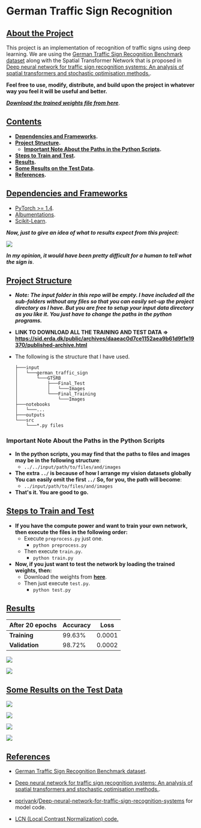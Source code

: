 # German Traffic Sign Recognition



## <u>About the Project</u>

This project is an implementation of recognition of traffic signs using deep learning. We are using the [German Traffic Sign Recognition Benchmark dataset](http://benchmark.ini.rub.de/index.php?section=gtsrb&subsection=news) along with the Spatial Transformer Network that is proposed in [Deep neural network for traffic sign recognition systems: An analysis of spatial transformers and stochastic optimisation methods.](https://www.sciencedirect.com/science/article/pii/S0893608018300054?casa_token=afsB9kq_U2EAAAAA:DV_6RTfBv_uXzZ27SAHceBr4l5zjfvqzfNGm90WnUWZEOigpjX73pUPEDFlWre82oLrqhTN5-P-7).



**Feel free to use, modify, distribute, and build upon the project in whatever way you feel it will be useful and better.**

***[Download the trained weights file from here](https://drive.google.com/file/d/1srFZ95FDiRkRClyseotxkUExVUwIYjEk/view?usp=sharing)***.



## <u>Contents</u>

* **[Dependencies and Frameworks](#Dependencies-and-Frameworks).**
* **[Project Structure](#Project-Structure).**
  * **[Important Note About the Paths in the Python Scripts](#Important-Note-About-the-Paths-in-the-Python-Scripts).**
* **[Steps to Train and Test](#Steps-to-Train-and-Test).**
* **[Results](#Results).**
* **[Some Results on the Test Data](#Some-Results-on-the-Test-Data).**
* **[References](#References).**



## <u>Dependencies and Frameworks</u>

* [PyTorch >= 1.4](https://github.com/sovit-123/German-Traffic-Sign-Recognition-with-Deep-Learning/blob/master/outputs/00008.png?raw=true).
* [Albumentations](https://albumentations.ai/).
* [Scikit-Learn](https://scikit-learn.org/stable/index.html).



***Now, just to give an idea of what to results expect from this project:***

![](https://github.com/sovit-123/German-Traffic-Sign-Recognition-with-Deep-Learning/blob/master/outputs/00008.png?raw=true)

***In my opinion, it would have been pretty difficult for a human to tell what the sign is***.



## <u>Project Structure</u>

* ***Note: The input folder in this repo will be empty. I have included all the sub-folders without any files so that you can easily set-up the project directory as I have. But you are free to setup your input data directory as you like it. You just have to change the paths in the python programs.***

* **LINK TO DOWNLOAD ALL THE TRAINING AND TEST DATA => https://sid.erda.dk/public/archives/daaeac0d7ce1152aea9b61d9f1e19370/published-archive.html**

* The following is the structure that I have used.

  ```
  ├───input
  │   └───german_traffic_sign
  │       └───GTSRB
  │           ├───Final_Test
  │           │   └───Images
  │           └───Final_Training
  │               └───Images
  ├───notebooks
  │   └───...
  ├───outputs
  └───src
      └───*.py files
  ```

### Important Note About the Paths in the Python Scripts

* **In the python scripts, you may find that the paths to files and images may be in the following structure**:
  * `../../input/path/to/files/and/images`
* **The extra `../`  is because of how I arrange my vision datasets globally** **You can easily omit the first `../` So, for you, the path will become**:
  * `../input/path/to/files/and/images`
* **That's it. You are good to go.**



## <u>Steps to Train and Test</u>

* **If you have the compute power and want to train your own network, then execute the files in the following order:**
  * Execute `preprocess.py` just one.
    * `python preprocess.py`
  * Then execute `train.py`.
    * `python train.py`
* **Now, if you just want to test the network by loading the trained weights, then:**
  * Download the weights from [**here**](https://drive.google.com/file/d/1srFZ95FDiRkRClyseotxkUExVUwIYjEk/view?usp=sharing).
  * Then just execute `test.py`.
    * `python test.py`



## <u>Results</u>

| After 20 epochs | Accuracy | Loss   |
| --------------- | -------- | ------ |
| **Training**    | 99.63%   | 0.0001 |
| **Validation**  | 98.72%   | 0.0002 |

![](https://github.com/sovit-123/German-Traffic-Sign-Recognition-with-Deep-Learning/blob/master/outputs/accuracy.png?raw=true)

![](https://github.com/sovit-123/German-Traffic-Sign-Recognition-with-Deep-Learning/blob/master/outputs/loss.png?raw=true)



## <u>Some Results on the Test Data</u>

![](https://github.com/sovit-123/German-Traffic-Sign-Recognition-with-Deep-Learning/blob/master/outputs/00000.png?raw=true)

![](https://github.com/sovit-123/German-Traffic-Sign-Recognition-with-Deep-Learning/blob/master/outputs/00001.png?raw=true)

![](https://github.com/sovit-123/German-Traffic-Sign-Recognition-with-Deep-Learning/blob/master/outputs/00004.png?raw=true)

![](https://github.com/sovit-123/German-Traffic-Sign-Recognition-with-Deep-Learning/blob/master/outputs/00009.png?raw=true)





## <u>References</u>

* [German Traffic Sign Recognition Benchmark dataset](http://benchmark.ini.rub.de/index.php?section=gtsrb&subsection=news).

* [Deep neural network for traffic sign recognition systems: An analysis of spatial transformers and stochastic optimisation methods.](https://www.sciencedirect.com/science/article/pii/S0893608018300054?casa_token=afsB9kq_U2EAAAAA:DV_6RTfBv_uXzZ27SAHceBr4l5zjfvqzfNGm90WnUWZEOigpjX73pUPEDFlWre82oLrqhTN5-P-7).
* [ppriyank](https://github.com/ppriyank)/[Deep-neural-network-for-traffic-sign-recognition-systems](https://github.com/ppriyank/Deep-neural-network-for-traffic-sign-recognition-systems) for model code.
* [LCN (Local Contrast Normalization) code.](https://github.com/dibyadas/Visualize-Normalizations)

